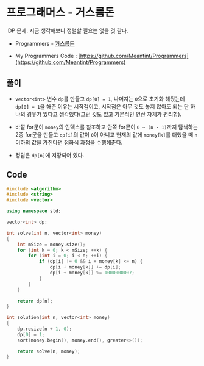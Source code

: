 # 프로그래머스 - 거스름돈

&nbsp;DP 문제. 지금 생각해보니 정렬할 필요는 없을 것 같다.

- Programmers - [거스름돈](https://programmers.co.kr/learn/courses/30/lessons/12907)

- My Programmers Code : [https://github.com/Meantint/Programmers](https://github.com/Meantint/Programmers)

## 풀이

- `vector<int>` 변수 `dp`를 만들고 `dp[0] = 1`, 나머지는 `0`으로 초기화 해줬는데 `dp[0] = 1`을 해준 이유는 시작점이고, 시작점은 아무 것도 놓지 않아도 되는 단 하나의 경우가 있다고 생각했다(그런 것도 있고 기본적인 연산 자체가 편리함).

- 바깥 for문이 `money`의 인덱스를 참조하고 안쪽 for문이 `0 ~ (n - 1)`까지 탐색하는 2중 for문을 만들고 `dp[i]`의 값이 `0`이 아니고 현재의 값에 `money[k]`를 더했을 때 `n` 이하의 값을 가진다면 점화식 과정을 수행해준다.

- 정답은 `dp[n]`에 저장되어 있다.

## Code

```cpp
#include <algorithm>
#include <string>
#include <vector>

using namespace std;

vector<int> dp;

int solve(int n, vector<int> money)
{
    int mSize = money.size();
    for (int k = 0; k < mSize; ++k) {
        for (int i = 0; i < n; ++i) {
            if (dp[i] != 0 && i + money[k] <= n) {
                dp[i + money[k]] += dp[i];
                dp[i + money[k]] %= 1000000007;
            }
        }
    }

    return dp[n];
}

int solution(int n, vector<int> money)
{
    dp.resize(n + 1, 0);
    dp[0] = 1;
    sort(money.begin(), money.end(), greater<>());

    return solve(n, money);
}
```
